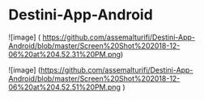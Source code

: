 # Destini-App-Android

![image]  ( https://github.com/assemalturifi/Destini-App-Android/blob/master/Screen%20Shot%202018-12-06%20at%204.52.31%20PM.png)


![image]  (https://github.com/assemalturifi/Destini-App-Android/blob/master/Screen%20Shot%202018-12-06%20at%204.52.51%20PM.png )
